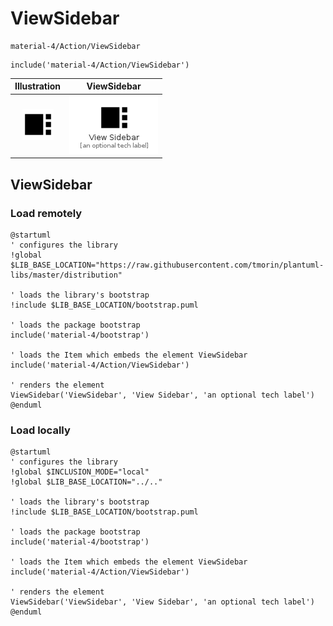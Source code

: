 # ViewSidebar


```text
material-4/Action/ViewSidebar
```

```text
include('material-4/Action/ViewSidebar')
```



| Illustration | ViewSidebar |
| :---: | :---: |
| ![illustration for Illustration](../../material-4/Action/ViewSidebar.png) | ![illustration for ViewSidebar](../../material-4/Action/ViewSidebar.Local.png) |




## ViewSidebar

### Load remotely
```plantuml
@startuml
' configures the library
!global $LIB_BASE_LOCATION="https://raw.githubusercontent.com/tmorin/plantuml-libs/master/distribution"

' loads the library's bootstrap
!include $LIB_BASE_LOCATION/bootstrap.puml

' loads the package bootstrap
include('material-4/bootstrap')

' loads the Item which embeds the element ViewSidebar
include('material-4/Action/ViewSidebar')

' renders the element
ViewSidebar('ViewSidebar', 'View Sidebar', 'an optional tech label')
@enduml
```

### Load locally
```plantuml
@startuml
' configures the library
!global $INCLUSION_MODE="local"
!global $LIB_BASE_LOCATION="../.."

' loads the library's bootstrap
!include $LIB_BASE_LOCATION/bootstrap.puml

' loads the package bootstrap
include('material-4/bootstrap')

' loads the Item which embeds the element ViewSidebar
include('material-4/Action/ViewSidebar')

' renders the element
ViewSidebar('ViewSidebar', 'View Sidebar', 'an optional tech label')
@enduml
```

